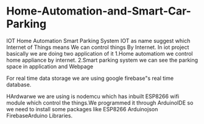 # Home-Automation-and-Smart-Car-Parking
IOT
Home Automation
Smart Parking System
IOT as name suggest which Internet of Things means We can control things By Internet. In iot project basically we are doing two application of it 1.Home automatiom we control home appliance by internet. 2.Smart parking system we can see the parking space in application and Webpage

For real time data storage we are using google firebase"s real time database.

HArdwarwe we are using is nodemcu which has inbuilt ESP8266 wifi module which control the things.We programmed it through ArduinoIDE so we need to install some packages like ESP8266 Arduinojson FirebaseArduino Libraries.
